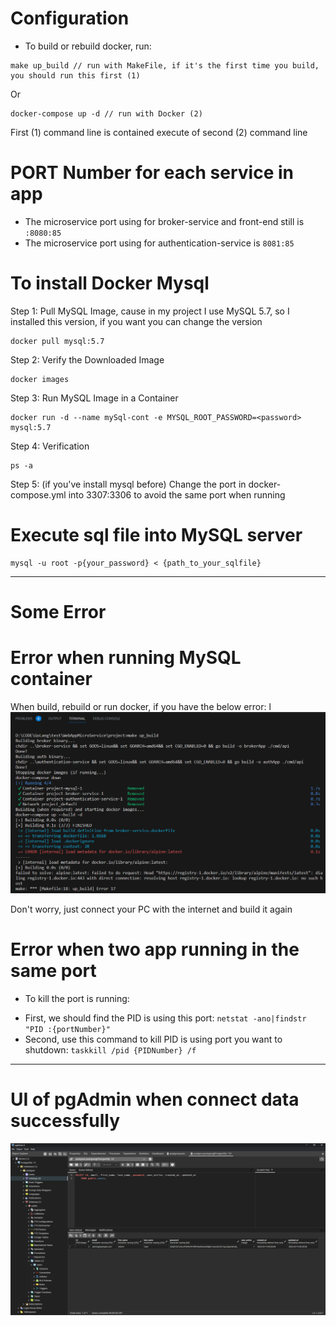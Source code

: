 # Configuration
- To build or rebuild docker, run: 
```
make up_build // run with MakeFile, if it's the first time you build, you should run this first (1)
```
Or
```
docker-compose up -d // run with Docker (2)
```

First (1) command line is contained execute of second (2) command line

# PORT Number for each service in app
- The microservice port using for broker-service and front-end still is `:8080:85`
- The microservice port using for authentication-service is `8081:85`

# To install Docker Mysql
Step 1: Pull MySQL Image, cause in my project I use MySQL 5.7, so I installed this version, if you want you can change the version
```
docker pull mysql:5.7
```

Step 2: Verify the Downloaded Image
```
docker images
```

Step 3: Run MySQL Image in a Container
```
docker run -d --name mySql-cont -e MYSQL_ROOT_PASSWORD=<password> mysql:5.7
```

Step 4: Verification
```
ps -a
```

Step 5: (if you've install mysql before)
Change the port in docker-compose.yml into 3307:3306 to avoid the same port when running

# Execute sql file into MySQL server
```
mysql -u root -p{your_password} < {path_to_your_sqlfile}
```

***

# Some Error

# Error when running MySQL container

When build, rebuild or run docker, if you have the below error:
l
![](/project/ErrorWhenRunning.PNG)

Don't worry, just connect your PC with the internet and build it again

# Error when two app running in the same port

- To kill the port is running: 
+ First, we should find the PID is using this port:
`netstat -ano|findstr "PID :{portNumber}"`
+ Second, use this command to kill PID is using port you want to shutdown: 
`taskkill /pid {PIDNumber} /f`


***
# UI of pgAdmin when connect data successfully
![When execute script successfully](UsingPosgreSQL.png)